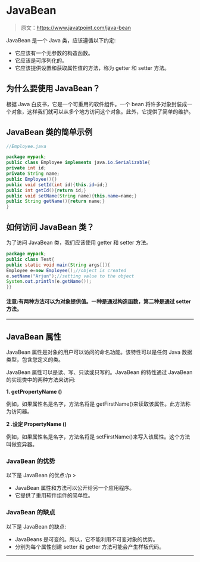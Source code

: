 # JavaBean

> 原文：<https://www.javatpoint.com/java-bean>

JavaBean 是一个 Java 类，应该遵循以下约定:

*   它应该有一个无参数的构造函数。
*   它应该是可序列化的。
*   它应该提供设置和获取属性值的方法，称为 getter 和 setter 方法。

## 为什么要使用 JavaBean？

根据 Java 白皮书，它是一个可重用的软件组件。一个 bean 将许多对象封装成一个对象，这样我们就可以从多个地方访问这个对象。此外，它提供了简单的维护。

## JavaBean 类的简单示例

```java
//Employee.java

package mypack;
public class Employee implements java.io.Serializable{
private int id;
private String name;
public Employee(){}
public void setId(int id){this.id=id;}
public int getId(){return id;}
public void setName(String name){this.name=name;}
public String getName(){return name;}
}

```

## 如何访问 JavaBean 类？

为了访问 JavaBean 类，我们应该使用 getter 和 setter 方法。

```java
package mypack;
public class Test{
public static void main(String args[]){
Employee e=new Employee();//object is created
e.setName("Arjun");//setting value to the object
System.out.println(e.getName());
}}

```

#### 注意:有两种方法可以为对象提供值。一种是通过构造函数，第二种是通过 setter 方法。

* * *

## JavaBean 属性

JavaBean 属性是对象的用户可以访问的命名功能。该特性可以是任何 Java 数据类型，包含您定义的类。

JavaBean 属性可以是读、写、只读或只写的。JavaBean 的特性通过 JavaBean 的实现类中的两种方法来访问:

**1\. getPropertyName ()**

例如，如果属性名是名字，方法名将是 getFirstName()来读取该属性。此方法称为访问器。

**2 .设定 PropertyName ()**

例如，如果属性名是名字，方法名将是 setFirstName()来写入该属性。这个方法叫做变异器。

### JavaBean 的优势

以下是 JavaBean 的优点:/p >

*   JavaBean 属性和方法可以公开给另一个应用程序。
*   它提供了重用软件组件的简单性。

### JavaBean 的缺点

以下是 JavaBean 的缺点:

*   JavaBeans 是可变的。所以，它不能利用不可变对象的优势。
*   分别为每个属性创建 setter 和 getter 方法可能会产生样板代码。

* * *